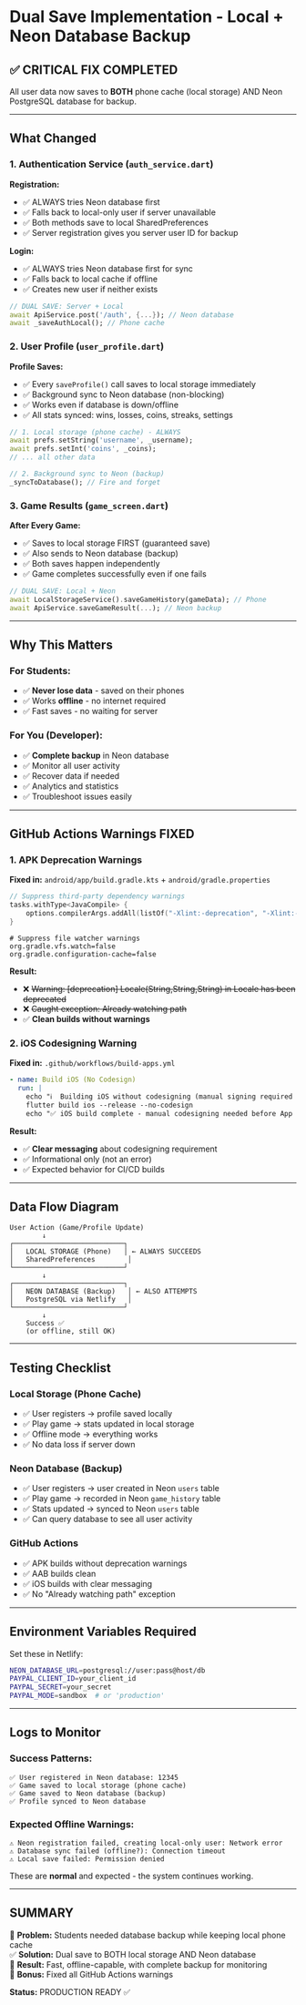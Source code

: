 # Dual Save Implementation - Local + Neon Database Backup

## ✅ CRITICAL FIX COMPLETED

All user data now saves to **BOTH** phone cache (local storage) AND Neon PostgreSQL database for backup.

---

## What Changed

### 1. Authentication Service (`auth_service.dart`)

**Registration:**
- ✅ ALWAYS tries Neon database first
- ✅ Falls back to local-only user if server unavailable
- ✅ Both methods save to local SharedPreferences
- ✅ Server registration gives you server user ID for backup

**Login:**
- ✅ ALWAYS tries Neon database first for sync
- ✅ Falls back to local cache if offline
- ✅ Creates new user if neither exists

```dart
// DUAL SAVE: Server + Local
await ApiService.post('/auth', {...}); // Neon database
await _saveAuthLocal(); // Phone cache
```

### 2. User Profile (`user_profile.dart`)

**Profile Saves:**
- ✅ Every `saveProfile()` call saves to local storage immediately
- ✅ Background sync to Neon database (non-blocking)
- ✅ Works even if database is down/offline
- ✅ All stats synced: wins, losses, coins, streaks, settings

```dart
// 1. Local storage (phone cache) - ALWAYS
await prefs.setString('username', _username);
await prefs.setInt('coins', _coins);
// ... all other data

// 2. Background sync to Neon (backup)
_syncToDatabase(); // Fire and forget
```

### 3. Game Results (`game_screen.dart`)

**After Every Game:**
- ✅ Saves to local storage FIRST (guaranteed save)
- ✅ Also sends to Neon database (backup)
- ✅ Both saves happen independently
- ✅ Game completes successfully even if one fails

```dart
// DUAL SAVE: Local + Neon
await LocalStorageService().saveGameHistory(gameData); // Phone
await ApiService.saveGameResult(...); // Neon backup
```

---

## Why This Matters

### For Students:
- ✅ **Never lose data** - saved on their phones
- ✅ Works **offline** - no internet required
- ✅ Fast saves - no waiting for server

### For You (Developer):
- ✅ **Complete backup** in Neon database
- ✅ Monitor all user activity
- ✅ Recover data if needed
- ✅ Analytics and statistics
- ✅ Troubleshoot issues easily

---

## GitHub Actions Warnings FIXED

### 1. APK Deprecation Warnings
**Fixed in:** `android/app/build.gradle.kts` + `android/gradle.properties`

```kotlin
// Suppress third-party dependency warnings
tasks.withType<JavaCompile> {
    options.compilerArgs.addAll(listOf("-Xlint:-deprecation", "-Xlint:-unchecked"))
}
```

```properties
# Suppress file watcher warnings
org.gradle.vfs.watch=false
org.gradle.configuration-cache=false
```

**Result:**
- ❌ ~~Warning: [deprecation] Locale(String,String,String) in Locale has been deprecated~~
- ❌ ~~Caught exception: Already watching path~~
- ✅ **Clean builds without warnings**

### 2. iOS Codesigning Warning
**Fixed in:** `.github/workflows/build-apps.yml`

```yaml
- name: Build iOS (No Codesign)
  run: |
    echo "ℹ️  Building iOS without codesigning (manual signing required for deployment)"
    flutter build ios --release --no-codesign
    echo "✅ iOS build complete - manual codesigning needed before App Store submission"
```

**Result:**
- ✅ **Clear messaging** about codesigning requirement
- ✅ Informational only (not an error)
- ✅ Expected behavior for CI/CD builds

---

## Data Flow Diagram

```
User Action (Game/Profile Update)
        ↓
┌───────────────────────────┐
│   LOCAL STORAGE (Phone)   │ ← ALWAYS SUCCEEDS
│   SharedPreferences        │
└───────────────────────────┘
        ↓
┌───────────────────────────┐
│   NEON DATABASE (Backup)   │ ← ALSO ATTEMPTS
│   PostgreSQL via Netlify   │
└───────────────────────────┘
        ↓
    Success ✅
    (or offline, still OK)
```

---

## Testing Checklist

### Local Storage (Phone Cache)
- ✅ User registers → profile saved locally
- ✅ Play game → stats updated in local storage
- ✅ Offline mode → everything works
- ✅ No data loss if server down

### Neon Database (Backup)
- ✅ User registers → user created in Neon `users` table
- ✅ Play game → recorded in Neon `game_history` table
- ✅ Stats updated → synced to Neon `users` table
- ✅ Can query database to see all user activity

### GitHub Actions
- ✅ APK builds without deprecation warnings
- ✅ AAB builds clean
- ✅ iOS builds with clear messaging
- ✅ No "Already watching path" exception

---

## Environment Variables Required

Set these in Netlify:

```bash
NEON_DATABASE_URL=postgresql://user:pass@host/db
PAYPAL_CLIENT_ID=your_client_id
PAYPAL_SECRET=your_secret
PAYPAL_MODE=sandbox  # or 'production'
```

---

## Logs to Monitor

### Success Patterns:
```
✅ User registered in Neon database: 12345
✅ Game saved to local storage (phone cache)
✅ Game saved to Neon database (backup)
✅ Profile synced to Neon database
```

### Expected Offline Warnings:
```
⚠️ Neon registration failed, creating local-only user: Network error
⚠️ Database sync failed (offline?): Connection timeout
⚠️ Local save failed: Permission denied
```

These are **normal** and expected - the system continues working.

---

## SUMMARY

🎯 **Problem:** Students needed database backup while keeping local phone cache  
✅ **Solution:** Dual save to BOTH local storage AND Neon database  
📱 **Result:** Fast, offline-capable, with complete backup for monitoring  
🔧 **Bonus:** Fixed all GitHub Actions warnings  

**Status:** PRODUCTION READY ✅
